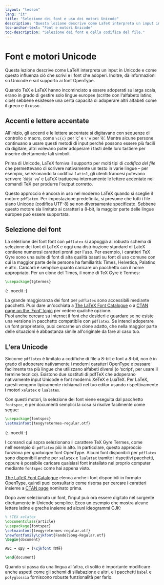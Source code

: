 ```yaml
---
layout: "lesson"
lang: "it"
title: "Selezione dei font e uso dei motori Unicode"
description: "Questa lezione descrive come LaTeX interpreta un input in Unicode e come questo influenza ciò che scrivi e i font che adoperi. Inoltre, dà informazioni su Unicode e sul supporto ai font OpenType."
toc-anchor-text: "Font e motori Unicode"
toc-description: "Selezione dei font e della codifica del file."
---
```


# Font e motori Unicode

<span
  class="summary">Questa lezione descrive come LaTeX interpreta un input in Unicode e come questo influenza ciò che scrivi e i font che adoperi. Inoltre, dà informazioni su Unicode e sul supporto ai font OpenType.</span>

Quando TeX e LaTeX hanno incominciato a essere adoperati su larga scala, 
erano in grado di gestire solo lingue europee (scritte con l'alfabeto
latino, cioè) sebbene esistesse una certa capacità di adoperare altri 
alfabeti come il greco e il russo.

## Accenti e lettere accentate

All'inizio, gli accenti e le lettere accentate si digitavano con 
sequenze di controllo o macro, come `\c{c}` per ‘ç’ e `\'e` per ‘é’.
Mentre alcune persone continuano a usare questi metodi di input 
perché possono essere più facili da digitare, altri volevano 
poter adoperare i tasti delle loro tastiere per inserire direttamente 
tali simboli.

Prima di Unicode, LaTeX forniva il supporto per molti tipi di *codifica 
del file* che permettevano di scrivere nativamente un testo in varie 
lingue – per esempio, selezionando la codifica `latin1`, gli utenti 
francesi potevano scrivere ‘`déjà vu`’ e LaTeX traduceva internamente 
le lettere accentate nei comandi TeX per produrre l'output corretto.

Questo approccio è ancora in uso nel moderno LaTeX quando si sceglie 
il motore `pdflatex`. Per impostazione predefinita, si presume che 
tutti i file siano Unicode (codifica UTF-8) se non diversamente 
specificato. Sebbene questo motore sia limitato ai caratteri a 8-bit, 
la maggior parte delle lingue europee può essere supportata.

## Selezione dei font

La selezione dei font font con `pdflatex` si appoggia al robusto 
schema di selezione dei font di LaTeX e oggi una distribuzione 
standard di LateX contiene numerosi caratteri pronti per l'uso. 
Per esempio, i caratteri TeX Gyre sono una suite di font di 
alta qualità basati su font di uso comune con cui la maggior parte 
delle persone ha familiarità: Times, Helvetica, Palatino e altri. 
Caricarli è semplice quanto caricare un pacchetto con il nome 
appropriato. Per un clone del Times, il nome di TeX Gyre è Termes:

```latex
\usepackage{tgtermes}
```
{: .noedit :}

La grande maggioranza dei font per `pdflatex` sono accessibili
mediante pacchetti. Puoi dare un'occhiata a
[The LaTeX Font Catalogue](https://www.tug.org/FontCatalogue/) o a
[CTAN page on the ‘Font’ topic](https://www.ctan.org/topic/font) 
per vedere qualche opzione.  
Puoi anche cercare su Internet il font che desideri e guardare
se ne esiste una versione in pacchetto compatibile con `pdflatex`. 
Se intendi adoperare un font proprietario, puoi cercarne un clone 
adatto, che nella maggior parte delle situazioni è abbastanza simile 
all'originale da fare al caso tuo.

## L'era Unicode

Siccome `pdflatex` è limitato a codifiche di file a 8-bit e font 
a 8-bit, non è in grado di adoperare nativamente i moderni caratteri 
OpenType e passare facilmente tra più lingue che utilizzano alfabeti 
diversi (o ‘script’, per usare il termine tecnico). 
Esistono due sostituti di pdfTeX che adoperano nativamente input 
Unicode e font moderni: XeTeX e LuaTeX. 
Per LaTeX, questi vengono tipicamente richiamati nel tuo editor usando 
rispettivamente i motori `xelatex` e `lualatex`.

Con questi motori, la selezione dei font viene eseguita dal pacchetto
`fontspec`, e per documenti semplici la cosa si risolve facilmente
come segue:
```latex
\usepackage{fontspec}
\setmainfont{texgyretermes-regular.otf}
```
{: .noedit :}

I comandi qui sopra selezionano il carattere TeX Gyre Termes, 
come nell'esempio di `pdflatex` più in alto. 
In particolare, questo approccio funziona per *qualunque* font 
OpenType. Alcuni font disponibili per `pdflatex` sono disponibili 
anche per `xelatex` e `lualatex` tramite i rispettivi pacchetti, 
oppure è possibile caricare qualsiasi font installato nel proprio
computer mediante `fontspec` come hai appena visto.

[The LaTeX Font Catalogue](https://www.tug.org/FontCatalogue/) elenca
anche i font disponibili in formato OpenType, quindi puoi consultarlo
come risorsa per cercare i caratteri insieme a 
[CTAN page](https://www.ctan.org/topic/font) nominato prima.

Dopo aver selezionato un font, l'input può ora essere digitato nel
sorgente direttamente in Unicode semplice. 
Ecco un esempio che mostra alcune lettere latine e greche 
insieme ad alcuni ideogrammi CJK:

```latex
% !TEX xelatex
\documentclass{article}
\usepackage{fontspec}
\setmainfont{texgyretermes-regular.otf}
\newfontfamily\cjkfont{FandolSong-Regular.otf}
\begin{document}

ABC → αβγ → {\cjkfont 你好}

\end{document}
```

<p 
  class="hint">Quando si passa da una lingua all'altra, di solito è importante modificare anche aspetti 
  come gli schemi di sillabazione e altri, e i pacchetti <code>babel</code> e <code>polyglossia</code> 
  forniscono robuste funzionalità per farlo.</p>
